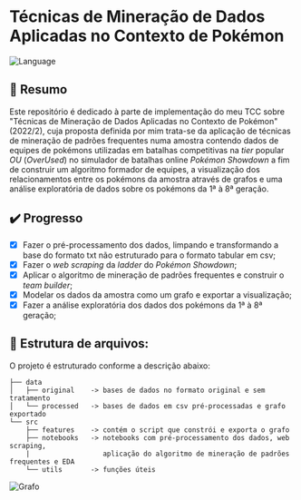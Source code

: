 # Técnicas de Mineração de Dados Aplicadas no Contexto de Pokémon

![Language](https://img.shields.io/badge/language-Python-dodgerblue)

## 📜 Resumo
Este repositório é dedicado à parte de implementação do meu TCC sobre "Técnicas de Mineração de Dados Aplicadas no Contexto de Pokémon" (2022/2), cuja proposta definida por mim trata-se da aplicação de técnicas de mineração de padrões frequentes numa amostra contendo dados de equipes de pokémons utilizadas em batalhas competitivas na _tier_ popular _OU_ (_OverUsed_) no simulador de batalhas online _Pokémon Showdown_ a fim de construir um algoritmo formador de equipes, a visualização dos relacionamentos entre os pokémons da amostra através de grafos e uma análise exploratória de dados sobre os pokémons da 1ª à 8ª geração.

## ✔️ Progresso
- [x] Fazer o pré-processamento dos dados, limpando e transformando a base do formato txt não estruturado para o formato tabular em csv;
- [x] Fazer o _web scraping_ da _ladder_ do _Pokémon Showdown_;
- [x] Aplicar o algoritmo de mineração de padrões frequentes e construir o _team builder_;
- [x] Modelar os dados da amostra como um grafo e exportar a visualização;
- [x] Fazer a análise exploratória dos dados dos pokémons da 1ª à 8ª geração;

## 📁 Estrutura de arquivos:
O projeto é estruturado conforme a descrição abaixo:
```
├── data
│   ├── original    -> bases de dados no formato original e sem tratamento
│   └── processed   -> bases de dados em csv pré-processadas e grafo exportado
└── src
    ├── features    -> contém o script que constrói e exporta o grafo 
    ├── notebooks   -> notebooks com pré-processamento dos dados, web scraping, 
    |                  aplicação do algoritmo de mineração de padrões frequentes e EDA
    └── utils       -> funções úteis
```
![Grafo](data/processed/grafo_resultante_gen9_12_10_2023.png)
